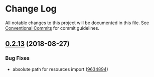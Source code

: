 # Change Log

All notable changes to this project will be documented in this file.
See [Conventional Commits](https://conventionalcommits.org) for commit guidelines.

<a name="0.2.13"></a>
## [0.2.13](https://github.com/longseespace/react-qml/compare/react-qml-cli@0.2.12...react-qml-cli@0.2.13) (2018-08-27)


### Bug Fixes

* absolute path for resources import ([9634894](https://github.com/longseespace/react-qml/commit/9634894))
